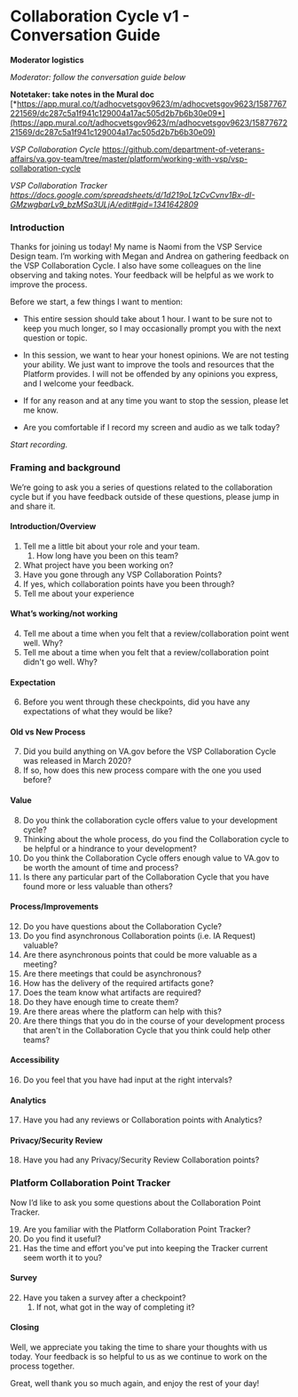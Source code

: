 # Collaboration Cycle v1 - Conversation Guide

**Moderator logistics**

*Moderator: follow the conversation guide below*

**Notetaker: take notes in the Mural doc**
[*https://app.mural.co/t/adhocvetsgov9623/m/adhocvetsgov9623/1587767221569/dc287c5a1f941c129004a17ac505d2b7b6b30e09*](https://app.mural.co/t/adhocvetsgov9623/m/adhocvetsgov9623/1587767221569/dc287c5a1f941c129004a17ac505d2b7b6b30e09)

*VSP Collaboration Cycle*
https://github.com/department-of-veterans-affairs/va.gov-team/tree/master/platform/working-with-vsp/vsp-collaboration-cycle

*VSP Collaboration Tracker
https://docs.google.com/spreadsheets/d/1d219oL1zCvCvnv1Bx-dI-GMzwgbarLv9_bzMSa3ULjA/edit#gid=1341642809*

### Introduction
Thanks for joining us today! My name is Naomi from the VSP Service Design team. I’m working with Megan and Andrea on gathering feedback on the VSP Collaboration Cycle. I also have some colleagues on the line observing and taking notes. Your feedback will be helpful as we work to improve the process. 

Before we start, a few things I want to mention:

- This entire session should take about 1 hour. I want to be sure not to keep you much longer, so I may occasionally prompt you with the next question or topic.

- In this session, we want to hear your honest opinions. We are not testing your ability. We just want to improve the tools and resources that the Platform provides. I will not be offended by any opinions you express, and I welcome your feedback.

- If for any reason and at any time you want to stop the session, please let me know.

- Are you comfortable if I record my screen and audio as we talk today? 

*Start recording.*

  

### Framing and background
We’re going to ask you a series of questions related to the collaboration cycle but if you have feedback outside of these questions, please jump in and share it. 

#### Introduction/Overview
1. Tell me a little bit about your role and your team.
   1. How long have you been on this team?
2. What project have you been working on?
3. Have you gone through any VSP Collaboration Points?
  1. If yes, which collaboration points have you been through?
  2. Tell me about your experience
  
#### What’s working/not working
4. Tell me about a time when you felt that a review/collaboration point went well. Why?
5. Tell me about a time when you felt that a review/collaboration point didn't go well.
    Why?
    
#### Expectation
6. Before you went through these checkpoints, did you have any expectations of what they would be like?

#### Old vs New Process
7. Did you build anything on VA.gov before the VSP Collaboration Cycle was released in March 2020? 
  1. If so, how does this new process compare with the one you used before?

#### Value
8. Do you think the collaboration cycle offers value to your development cycle?
9. Thinking about the whole process, do you find the Collaboration cycle to be helpful or a hindrance to your development?
10. Do you think the Collaboration Cycle offers enough value to VA.gov to be worth the amount of time and process?
11. Is there any particular part of the Collaboration Cycle that you have found more or less valuable than others?
  
#### Process/Improvements
12. Do you have questions about the Collaboration Cycle?
13. Do you find asynchronous Collaboration points (i.e. IA Request) valuable?
  1. Are there asynchronous points that could be more valuable as a meeting?
  2. Are there meetings that could be asynchronous?
14. How has the delivery of the required artifacts gone? 
  1. Does the team know what artifacts are required? 
  2. Do they have enough time to create them?
  3. Are there areas where the platform can help with this?
15. Are there things that you do in the course of your development process that aren't in   the Collaboration Cycle that you think could help other teams?

#### Accessibility
16. Do you feel that you have had input at the right intervals?

#### Analytics  
17. Have you had any reviews or Collaboration points with Analytics? 

#### Privacy/Security Review
18. Have you had any Privacy/Security Review Collaboration points?


### Platform Collaboration Point Tracker
Now I’d like to ask you some questions about the Collaboration Point Tracker. 

19. Are you familiar with the Platform Collaboration Point Tracker? 
20. Do you find it useful?
21. Has the time and effort you've put into keeping the Tracker current seem worth it to you?

#### Survey
  22. Have you taken a survey after a checkpoint? 
        1. If not, what got in the way of completing it?

#### Closing
Well, we appreciate you taking the time to share your thoughts with us today. Your feedback is so helpful to us as we continue to work on the process together.

Great, well thank you so much again, and enjoy the rest of your day!
